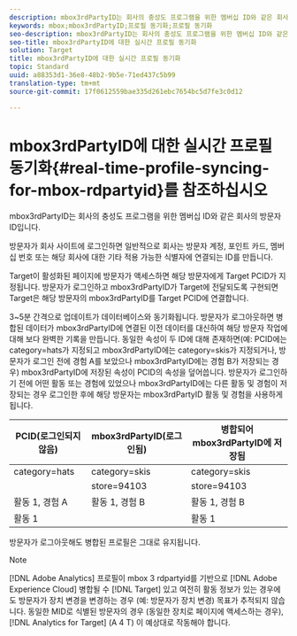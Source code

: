 ```yaml
---
description: mbox3rdPartyID는 회사의 충성도 프로그램을 위한 멤버십 ID와 같은 회사의 방문자 ID입니다.
keywords: mbox;mbox3rdPartyID;프로필 동기화;프로필 동기화
seo-description: mbox3rdPartyID는 회사의 충성도 프로그램을 위한 멤버십 ID와 같은 회사의 방문자 ID입니다.
seo-title: mbox3rdPartyID에 대한 실시간 프로필 동기화
solution: Target
title: mbox3rdPartyID에 대한 실시간 프로필 동기화
topic: Standard
uuid: a88353d1-36e8-48b2-9b5e-71ed437c5b99
translation-type: tm+mt
source-git-commit: 17f0612559bae335d261ebc7654bc5d7fe3c0d12

---
```



# mbox3rdPartyID에 대한 실시간 프로필 동기화{#real-time-profile-syncing-for-mbox-rdpartyid}를 참조하십시오

mbox3rdPartyID는 회사의 충성도 프로그램을 위한 멤버십 ID와 같은 회사의 방문자 ID입니다.

방문자가 회사 사이트에 로그인하면 일반적으로 회사는 방문자 계정, 포인트 카드, 멤버십 번호 또는 해당 회사에 대한 기타 적용 가능한 식별자에 연결되는 ID를 만듭니다.

Target이 활성화된 페이지에 방문자가 액세스하면 해당 방문자에게 Target PCID가 지정됩니다. 방문자가 로그인하고 mbox3rdPartyID가 Target에 전달되도록 구현되면 Target은 해당 방문자의 mbox3rdPartyID를 Target PCID에 연결합니다.

3~5분 간격으로 업데이트가 데이터베이스와 동기화됩니다. 방문자가 로그아웃하면 병합된 데이터가 mbox3rdPartyID에 연결된 이전 데이터를 대신하여 해당 방문자 작업에 대해 보다 완벽한 기록을 만듭니다. 동일한 속성이 두 ID에 대해 존재하면(예: PCID에는 category=hats가 지정되고 mbox3rdPartyID에는 category=skis가 지정되거나, 방문자가 로그인 전에 경험 A를 보았으나 mbox3rdPartyID에는 경험 B가 저장되는 경우) mbox3rdPartyID에 저장된 속성이 PCID의 속성을 덮어씁니다. 방문자가 로그인하기 전에 어떤 활동 또는 경험에 있었으나 mbox3rdPartyID에는 다른 활동 및 경험이 저장되는 경우 로그인한 후에 해당 방문자는 mbox3rdPartyID 활동 및 경험을 사용하게 됩니다.

| PCID(로그인되지 않음) | mbox3rdPartyID(로그인됨) | 병합되어 mbox3rdPartyID에 저장됨 |
|---|---|---|
| category=hats | category=skis | category=skis |
|  | store=94103 | store=94103 |
| 활동 1, 경험 A | 활동 1, 경험 B | 활동 1, 경험 B |
| 활동 1 |  | 활동 1 |

방문자가 로그아웃해도 병합된 프로필은 그대로 유지됩니다.

>[!NOTE]
>
>[!DNL Adobe Analytics] 프로필이 mbox 3 rdpartyid를 기반으로 [!DNL Adobe Experience Cloud] 병합될 수 [!DNL Target] 있고 여전히 활동 정보가 있는 경우에도 방문자가 장치 변경을 변경하는 경우 (예: 방문자가 장치 변경) 목표가 추적되지 않습니다. 동일한 MID로 식별된 방문자의 경우 (동일한 장치로 페이지에 액세스하는 경우), [!DNL Analytics for Target] (A 4 T) 이 예상대로 작동해야 합니다.
